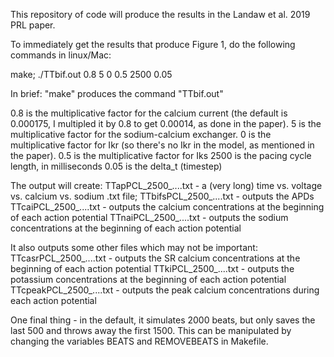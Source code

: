 This repository of code will produce the results in the Landaw et al. 2019 PRL paper. 

To immediately get the results that produce Figure 1, do the following commands in linux/Mac:

make; 
./TTbif.out 0.8 5 0 0.5 2500 0.05 

In brief: 
"make" produces the command "TTbif.out"

0.8 is the multiplicative factor for the calcium current (the default is 0.000175, I multipled it by 0.8 to get 0.00014, as done in the paper).
5 is the multiplicative factor for the sodium-calcium exchanger.
0 is the multiplicative factor for Ikr (so there's no Ikr in the model, as mentioned in the paper).
0.5 is the multiplicative factor for Iks
2500 is the pacing cycle length, in milliseconds
0.05 is the delta_t (timestep)

The output will create: 
TTapPCL_2500_....txt - a (very long) time vs. voltage vs. calcium vs. sodium .txt file;
TTbifsPCL_2500_....txt - outputs the APDs
TTcaiPCL_2500_....txt - outputs the calcium concentrations at the beginning of each action potential
TTnaiPCL_2500_....txt - outputs the sodium concentrations at the beginning of each action potential

It also outputs some other files which may not be important:
TTcasrPCL_2500_....txt - outputs the SR calcium concentrations at the beginning of each action potential
TTkiPCL_2500_....txt - outputs the potassium concentrations at the beginning of each action potential
TTcpeakPCL_2500_....txt - outputs the peak calcium concentrations during each action potential

One final thing - in the default, it simulates 2000 beats, but only saves the last 500 and throws away the first 1500. This can be manipulated by changing the variables BEATS and REMOVEBEATS in Makefile. 
